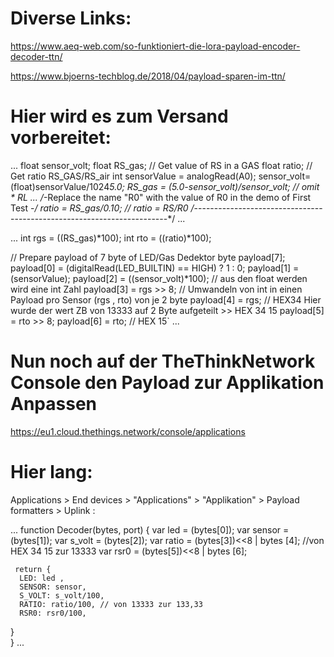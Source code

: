 # Diverse Links:
https://www.aeq-web.com/so-funktioniert-die-lora-payload-encoder-decoder-ttn/

https://www.bjoerns-techblog.de/2018/04/payload-sparen-im-ttn/


# Hier wird es zum Versand vorbereitet:

...
    float sensor_volt;
    float RS_gas; // Get value of RS in a GAS
    float ratio; // Get ratio RS_GAS/RS_air
    int sensorValue = analogRead(A0);
    sensor_volt=(float)sensorValue/1024*5.0;
    RS_gas = (5.0-sensor_volt)/sensor_volt; // omit * RL
...
          /*-Replace the name "R0" with the value of R0 in the demo of First Test -*/
    ratio = RS_gas/0.10;  // ratio = RS/R0
          /*-----------------------------------------------------------------------*/
...


...
   int rgs = ((RS_gas)*100);
   int rto = ((ratio)*100);

   // Prepare payload of 7 byte of LED/Gas Dedektor
    byte payload[7];
    payload[0] = (digitalRead(LED_BUILTIN) == HIGH) ? 1 : 0;
    payload[1] = (sensorValue);
    payload[2] = ((sensor_volt)*100); // aus den float werden wird eine int Zahl 
    payload[3] = rgs >> 8; // Umwandeln von int in einen Payload pro Sensor (rgs , rto) von je 2 byte 
    payload[4] = rgs; // HEX34 Hier wurde der wert ZB von 13333 auf 2 Byte aufgeteilt >> HEX 34 15
    payload[5] = rto >> 8; 
    payload[6] = rto; // HEX 15`
...


# Nun noch auf der TheThinkNetwork Console den Payload zur Applikation Anpassen
https://eu1.cloud.thethings.network/console/applications
# Hier lang:
Applications > End devices > "Applications" > "Applikation" > Payload formatters > Uplink :


...
  function Decoder(bytes, port) {
  var led = (bytes[0]);
  var sensor = (bytes[1]);
  var s_volt = (bytes[2]);
  var ratio = (bytes[3])<<8 | bytes [4]; //von HEX 34 15  zur 13333 
  var rsr0 = (bytes[5])<<8 | bytes [6];
  
     return {
      LED: led ,
      SENSOR: sensor,
      S_VOLT: s_volt/100,
      RATIO: ratio/100, // von 13333 zur 133,33
      RSR0: rsr0/100,
  }   
}
...
